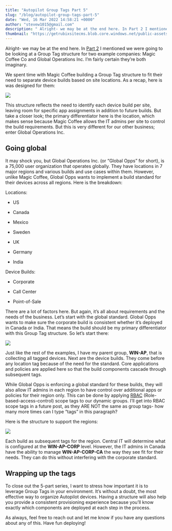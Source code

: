 ```yaml
---
title: "Autopilot Group Tags Part 5"
slug: "/blog/autopilot-group-tags-part-5"
date: "Wed, 16 Mar 2022 14:58:21 +0000"
author: "stevew1015@gmail.com"
description: " Alright- we may be at the end here. In Part 2 I mentioned we were going to be looking at a Group Tag structure for two example companies: Magic Coffee Co and Global Operations Inc. I’m fairly certain they’re both imaginary.We spent time with Magic Coffee"
thumbnail: "https://getrubixsitecms.blob.core.windows.net/public-assets/content/v1/logo512.png"
---
```


Alright- we may be at the end here. In [Part 2](https://www.getrubix.com/blog/autopilot-group-tags-part-2) I mentioned we were going to be looking at a Group Tag structure for two example companies: Magic Coffee Co and Global Operations Inc. I’m fairly certain they’re both imaginary.

We spent time with Magic Coffee building a Group Tag structure to fit their need to separate device builds based on site locations. As a recap, here is was designed for them:

![](https://getrubixsitecms.blob.core.windows.net/public-assets/content/v1/5dd365a31aa1fd743bc30b8e/7ca33ee2-27ca-46df-9cad-8c9caae281db/All.png)

This structure reflects the need to identify each device build per site, leaving room for specific app assignments in addition to future builds. But take a closer look; the primary differentiator here is the location, which makes sense because Magic Coffee allows the IT admins per site to control the build requirements. But this is very different for our other business; enter Global Operations Inc.

Going global
------------

It may shock you, but Global Operations Inc. (or “Global Opps” for short), is a 75,000 user organization that operates globally. They have locations in 7 major regions and various builds and use cases within them. However, unlike Magic Coffee, Global Opps wants to implement a build standard for their devices across all regions. Here is the breakdown:

Locations:

-   US
    
-   Canada
    
-   Mexico
    
-   Sweden
    
-   UK
    
-   Germany
    
-   India
    

Device Builds:

-   Corporate
    
-   Call Center
    
-   Point-of-Sale
    

There are a lot of factors here. But again, it’s all about requirements and the needs of the business. Let’s start with the global standard. Global Opps wants to make sure the corporate build is consistent whether it’s deployed in Canada or India. That means the build should be my primary differentiator with this Group Tag structure. So let’s start there:

![](https://getrubixsitecms.blob.core.windows.net/public-assets/content/v1/5dd365a31aa1fd743bc30b8e/07813967-f244-46d7-93d9-2b05d46f6414/Screen+Shot+2022-03-15+at+3.08.05+PM.png)

Just like the rest of the examples, I have my parent group, **WIN-AP**, that is collecting all tagged devices. Next are the device builds. They come before any location tag because of the need for the standard. Core applications and policies are applied here so that the build components cascade through subsequent tags.

While Global Opps is enforcing a global standard for these builds, they will also allow IT admins in each region to have control over additional apps or policies for their region only. This can be done by applying [RBAC](https://docs.microsoft.com/en-us/mem/intune/fundamentals/role-based-access-control) (Role-based-access-control) scope tags to our dynamic groups. I’ll get into RBAC scope tags in a future post, as they ARE NOT the same as group tags- how many more times can I type “tags” in this paragraph?

Here is the structure to support the regions:

![](https://getrubixsitecms.blob.core.windows.net/public-assets/content/v1/5dd365a31aa1fd743bc30b8e/9ca73a09-38dc-43ce-9780-33dd6a67e7e8/Screen+Shot+2022-03-15+at+3.44.45+PM.png)

Each build as subsequent tags for the region. Central IT will determine what is configured at the **WIN-AP-CORP** level. However, the IT admins in Canada have the ability to manage **WIN-AP-CORP-CA** the way they see fit for their needs. They can do this without interfering with the corporate standard.

Wrapping up the tags
--------------------

To close out the 5-part series, I want to stress how important it is to leverage Group Tags in your environment. It’s without a doubt, the most effective way to organize Autopilot devices. Having a structure will also help you provide a consistent provisioning experience because you’ll know exactly which components are deployed at each step in the process.

As always, feel free to reach out and let me know if you have any questions about any of this. Have fun deploying!
